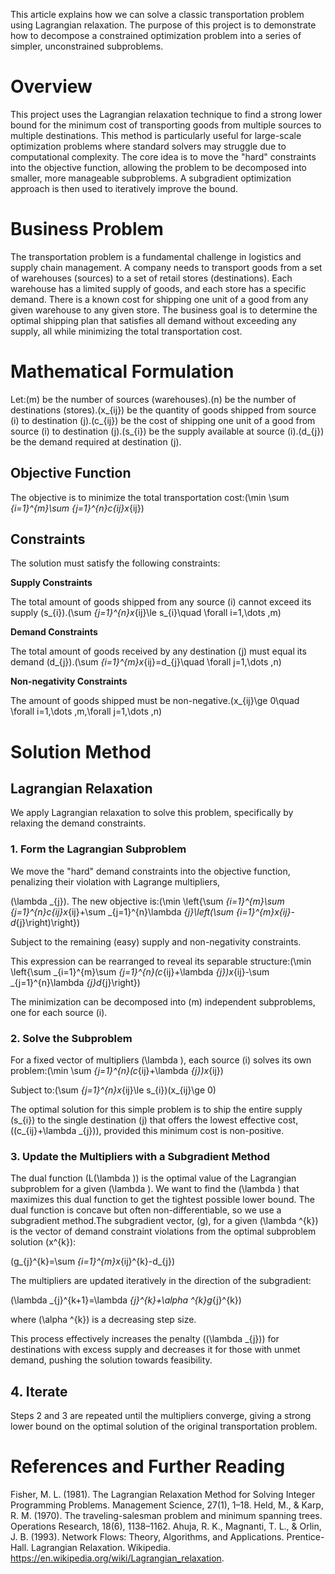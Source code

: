 This article explains how we can solve a classic transportation problem using Lagrangian relaxation. The purpose of this project is to demonstrate how to decompose a constrained optimization problem into a series of simpler, unconstrained subproblems.

# Overview

This project uses the Lagrangian relaxation technique to find a strong lower bound for the minimum cost of transporting goods from multiple sources to multiple destinations. This method is particularly useful for large-scale optimization problems where standard solvers may struggle due to computational complexity. The core idea is to move the "hard" constraints into the objective function, allowing the problem to be decomposed into smaller, more manageable subproblems. A subgradient optimization approach is then used to iteratively improve the bound.

# Business Problem

The transportation problem is a fundamental challenge in logistics and supply chain management. A company needs to transport goods from a set of warehouses (sources) to a set of retail stores (destinations). Each warehouse has a limited supply of goods, and each store has a specific demand. There is a known cost for shipping one unit of a good from any given warehouse to any given store. The business goal is to determine the optimal shipping plan that satisfies all demand without exceeding any supply, all while minimizing the total transportation cost.

# Mathematical Formulation

Let:\(m\) be the number of sources (warehouses).\(n\) be the number of destinations (stores).\(x_{ij}\) be the quantity of goods shipped from source \(i\) to destination \(j\).\(c_{ij}\) be the cost of shipping one unit of a good from source \(i\) to destination \(j\).\(s_{i}\) be the supply available at source \(i\).\(d_{j}\) be the demand required at destination \(j\).

## Objective Function

The objective is to minimize the total transportation cost:\(\min \sum _{i=1}^{m}\sum _{j=1}^{n}c_{ij}x_{ij}\)

## Constraints

The solution must satisfy the following constraints:

**Supply Constraints**

The total amount of goods shipped from any source \(i\) cannot exceed its supply \(s_{i}\).\(\sum _{j=1}^{n}x_{ij}\le s_{i}\quad \forall i=1,\dots ,m\)

**Demand Constraints**

The total amount of goods received by any destination \(j\) must equal its demand \(d_{j}\).\(\sum _{i=1}^{m}x_{ij}=d_{j}\quad \forall j=1,\dots ,n\)

**Non-negativity Constraints**

The amount of goods shipped must be non-negative.\(x_{ij}\ge 0\quad \forall i=1,\dots ,m,\forall j=1,\dots ,n\)

# Solution Method

## Lagrangian Relaxation

We apply Lagrangian relaxation to solve this problem, specifically by relaxing the demand constraints.

### 1. Form the Lagrangian Subproblem

We move the "hard" demand constraints into the objective function, penalizing their violation with Lagrange multipliers,

\(\lambda _{j}\). The new objective is:\(\min \left\{\sum _{i=1}^{m}\sum _{j=1}^{n}c_{ij}x_{ij}+\sum _{j=1}^{n}\lambda _{j}\left(\sum _{i=1}^{m}x_{ij}-d_{j}\right)\right\}\)

Subject to the remaining (easy) supply and non-negativity constraints.

This expression can be rearranged to reveal its separable structure:\(\min \left\{\sum _{i=1}^{m}\sum _{j=1}^{n}(c_{ij}+\lambda _{j})x_{ij}-\sum _{j=1}^{n}\lambda _{j}d_{j}\right\}\)

The minimization can be decomposed into \(m\) independent subproblems, one for each source \(i\).

### 2. Solve the Subproblem

For a fixed vector of multipliers \(\lambda \), each source \(i\) solves its own problem:\(\min \sum _{j=1}^{n}(c_{ij}+\lambda _{j})x_{ij}\)

Subject to:\(\sum _{j=1}^{n}x_{ij}\le s_{i}\)\(x_{ij}\ge 0\)

The optimal solution for this simple problem is to ship the entire supply \(s_{i}\) to the single destination \(j\) that offers the lowest effective cost, \((c_{ij}+\lambda _{j})\), provided this minimum cost is non-positive.

### 3. Update the Multipliers with a Subgradient Method

The dual function \(L(\lambda )\) is the optimal value of the Lagrangian subproblem for a given \(\lambda \). We want to find the \(\lambda \) that maximizes this dual function to get the tightest possible lower bound. The dual function is concave but often non-differentiable, so we use a subgradient method.The subgradient vector, \(g\), for a given \(\lambda ^{k}\) is the vector of demand constraint violations from the optimal subproblem solution \(x^{k}\):

\(g_{j}^{k}=\sum _{i=1}^{m}x_{ij}^{k}-d_{j}\)

The multipliers are updated iteratively in the direction of the subgradient:

\(\lambda _{j}^{k+1}=\lambda _{j}^{k}+\alpha ^{k}g_{j}^{k}\)

where \(\alpha ^{k}\) is a decreasing step size.

This process effectively increases the penalty (\(\lambda _{j}\)) for destinations with excess supply and decreases it for those with unmet demand, pushing the solution towards feasibility.

## 4. Iterate

Steps 2 and 3 are repeated until the multipliers converge, giving a strong lower bound on the optimal solution of the original transportation problem.

# References and Further Reading

Fisher, M. L. (1981). The Lagrangian Relaxation Method for Solving Integer Programming Problems. Management Science, 27(1), 1–18.
Held, M., & Karp, R. M. (1970). The traveling-salesman problem and minimum spanning trees. Operations Research, 18(6), 1138–1162.
Ahuja, R. K., Magnanti, T. L., & Orlin, J. B. (1993). Network Flows: Theory, Algorithms, and Applications. Prentice-Hall.
Lagrangian Relaxation. Wikipedia. https://en.wikipedia.org/wiki/Lagrangian_relaxation.
